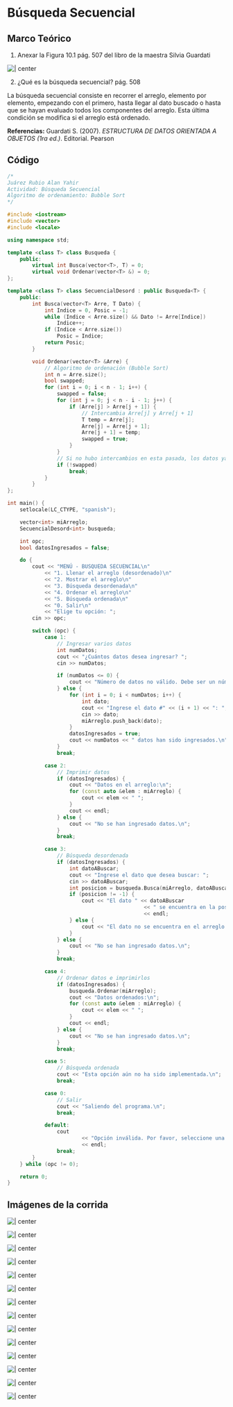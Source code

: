 # Búsqueda Secuencial

## Marco Teórico

1. Anexar la Figura 10.1 pág. 507 del libro de la maestra Silvia Guardati

![ | center](attachments/figura.jpg)

2. ¿Qué es la búsqueda secuencial? pág. 508

La búsqueda secuencial consiste en recorrer el arreglo, elemento por elemento,
empezando con el primero, hasta llegar al dato buscado o hasta que se hayan
evaluado todos los componentes del arreglo. Esta última condición se modifica si
el arreglo está ordenado.

**Referencias:** Guardati S. (2007). _ESTRUCTURA DE DATOS ORIENTADA A OBJETOS
(1ra ed.)_. Editorial. Pearson

<div style="page-break-after: always;"></div>

## Código

```cpp
/*
Juárez Rubio Alan Yahir
Actividad: Búsqueda Secuencial
Algoritmo de ordenamiento: Bubble Sort
*/

#include <iostream>
#include <vector>
#include <locale>

using namespace std;

template <class T> class Busqueda {
	public:
		virtual int Busca(vector<T>, T) = 0;
		virtual void Ordenar(vector<T> &) = 0;
};

template <class T> class SecuencialDesord : public Busqueda<T> {
	public:
		int Busca(vector<T> Arre, T Dato) {
			int Indice = 0, Posic = -1;
			while (Indice < Arre.size() && Dato != Arre[Indice])
				Indice++;
			if (Indice < Arre.size())
				Posic = Indice;
			return Posic;
		}

		void Ordenar(vector<T> &Arre) {
			// Algoritmo de ordenación (Bubble Sort)
			int n = Arre.size();
			bool swapped;
			for (int i = 0; i < n - 1; i++) {
				swapped = false;
				for (int j = 0; j < n - i - 1; j++) {
					if (Arre[j] > Arre[j + 1]) {
						// Intercambia Arre[j] y Arre[j + 1]
						T temp = Arre[j];
						Arre[j] = Arre[j + 1];
						Arre[j + 1] = temp;
						swapped = true;
					}
				}
				// Si no hubo intercambios en esta pasada, los datos ya están ordenados
				if (!swapped)
					break;
			}
		}
};

int main() {
	setlocale(LC_CTYPE, "spanish");

	vector<int> miArreglo;
	SecuencialDesord<int> busqueda;

	int opc;
	bool datosIngresados = false;

	do {
		cout << "MENÚ - BUSQUEDA SECUENCIAL\n"
			<< "1. Llenar el arreglo (desordenado)\n"
			<< "2. Mostrar el arreglo\n"
			<< "3. Búsqueda desordenada\n"
			<< "4. Ordenar el arreglo\n"
			<< "5. Búsqueda ordenada\n"
			<< "0. Salir\n"
			<< "Elige tu opción: ";
		cin >> opc;

		switch (opc) {
			case 1:
				// Ingresar varios datos
				int numDatos;
				cout << "¿Cuántos datos desea ingresar? ";
				cin >> numDatos;

				if (numDatos <= 0) {
					cout << "Número de datos no válido. Debe ser un número positivo.\n";
				} else {
					for (int i = 0; i < numDatos; i++) {
						int dato;
						cout << "Ingrese el dato #" << (i + 1) << ": ";
						cin >> dato;
						miArreglo.push_back(dato);
					}
					datosIngresados = true;
					cout << numDatos << " datos han sido ingresados.\n";
				}
				break;

			case 2:
				// Imprimir datos
				if (datosIngresados) {
					cout << "Datos en el arreglo:\n";
					for (const auto &elem : miArreglo) {
						cout << elem << " ";
					}
					cout << endl;
				} else {
					cout << "No se han ingresado datos.\n";
				}
				break;

			case 3:
				// Búsqueda desordenada
				if (datosIngresados) {
					int datoABuscar;
					cout << "Ingrese el dato que desea buscar: ";
					cin >> datoABuscar;
					int posicion = busqueda.Busca(miArreglo, datoABuscar);
					if (posicion != -1) {
						cout << "El dato " << datoABuscar
											<< " se encuentra en la posición " << posicion + 1 << "."
											<< endl;
					} else {
						cout << "El dato no se encuentra en el arreglo.\n";
					}
				} else {
					cout << "No se han ingresado datos.\n";
				}
				break;

			case 4:
				// Ordenar datos e imprimirlos
				if (datosIngresados) {
					busqueda.Ordenar(miArreglo);
					cout << "Datos ordenados:\n";
					for (const auto &elem : miArreglo) {
						cout << elem << " ";
					}
					cout << endl;
				} else {
					cout << "No se han ingresado datos.\n";
				}
				break;

			case 5:
				// Búsqueda ordenada
				cout << "Esta opción aún no ha sido implementada.\n";
				break;

			case 0:
				// Salir
				cout << "Saliendo del programa.\n";
				break;

			default:
				cout
						<< "Opción inválida. Por favor, seleccione una opción válida."
						<< endl;
				break;
		}
	} while (opc != 0);

	return 0;
}
```

<div style="page-break-after: always;"></div>

## Imágenes de la corrida

![ | center](attachments/A4-1.jpg)

![ | center](attachments/A4-2.jpg)

![ | center](attachments/A4-3.jpg)

![ | center](attachments/A4-4.jpg)

![ | center](attachments/A4-5.jpg)

![ | center](attachments/A4-6.jpg)

![ | center](attachments/A4-7.jpg)

![ | center](attachments/A4-8.jpg)

![ | center](attachments/A4-9.jpg)

![ | center](attachments/A4-10.jpg)

![ | center](attachments/A4-11.jpg)

![ | center](attachments/A4-12.jpg)

![ | center](attachments/A4-13.jpg)

![ | center](attachments/A4-14.jpg)
